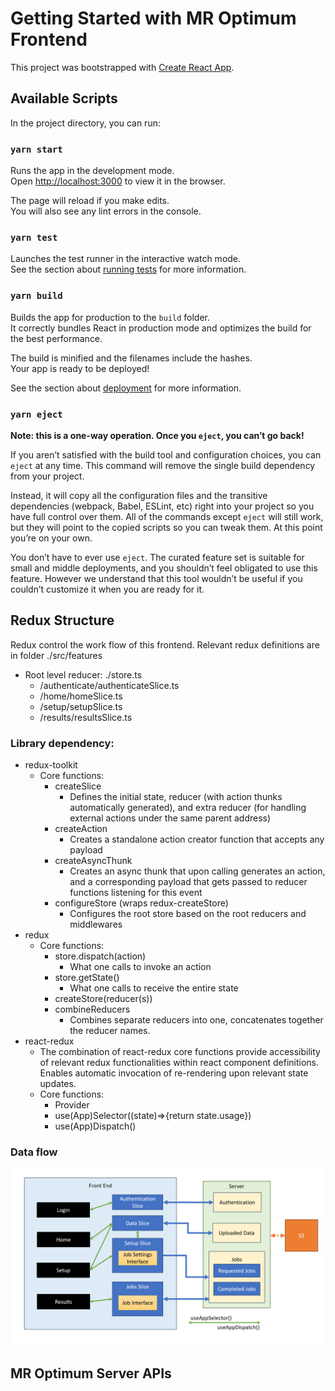 # Getting Started with MR Optimum Frontend

This project was bootstrapped with [Create React App](https://github.com/facebook/create-react-app).

## Available Scripts

In the project directory, you can run:

### `yarn start`

Runs the app in the development mode.\
Open [http://localhost:3000](http://localhost:3000) to view it in the browser.

The page will reload if you make edits.\
You will also see any lint errors in the console.

### `yarn test`

Launches the test runner in the interactive watch mode.\
See the section about [running tests](https://facebook.github.io/create-react-app/docs/running-tests) for more information.

### `yarn build`

Builds the app for production to the `build` folder.\
It correctly bundles React in production mode and optimizes the build for the best performance.

The build is minified and the filenames include the hashes.\
Your app is ready to be deployed!

See the section about [deployment](https://facebook.github.io/create-react-app/docs/deployment) for more information.

### `yarn eject`

**Note: this is a one-way operation. Once you `eject`, you can’t go back!**

If you aren’t satisfied with the build tool and configuration choices, you can `eject` at any time. This command will remove the single build dependency from your project.

Instead, it will copy all the configuration files and the transitive dependencies (webpack, Babel, ESLint, etc) right into your project so you have full control over them. All of the commands except `eject` will still work, but they will point to the copied scripts so you can tweak them. At this point you’re on your own.

You don’t have to ever use `eject`. The curated feature set is suitable for small and middle deployments, and you shouldn’t feel obligated to use this feature. However we understand that this tool wouldn’t be useful if you couldn’t customize it when you are ready for it.

## Redux Structure
Redux control the work flow of this frontend. Relevant redux definitions are in folder ./src/features
* Root level reducer: ./store.ts
  * /authenticate/authenticateSlice.ts
  * /home/homeSlice.ts
  * /setup/setupSlice.ts
  * /results/resultsSlice.ts

### Library dependency: 
* redux-toolkit
  * Core functions: 
    * createSlice
      * Defines the initial state, reducer (with action thunks automatically generated),
      and extra reducer (for handling external actions under the same parent address)
    * createAction
      * Creates a standalone action creator function that accepts any payload
    * createAsyncThunk
      * Creates an async thunk that upon calling generates an action, and a corresponding payload
      that gets passed to reducer functions listening for this event
    * configureStore (wraps redux-createStore)
      * Configures the root store based on the root reducers and middlewares
* redux
  * Core functions:
    * store.dispatch(action)
      * What one calls to invoke an action
    * store.getState()
      * What one calls to receive the entire state
    * createStore(reducer(s))
    * combineReducers
      * Combines separate reducers into one, concatenates together the 
      reducer names.
* react-redux
  * The combination of react-redux core functions provide accessibility of 
  relevant redux functionalities within react component definitions. Enables automatic
  invocation of re-rendering upon relevant state updates.
  * Core functions:
    * Provider
    * use(App)Selector((state)=>{return state.usage})
    * use(App)Dispatch()
    
### Data flow
![./assets/dataflow.png](./assets/dataflow.png)

## MR Optimum Server APIs
